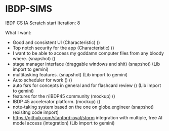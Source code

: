 # IBDP-SIMS
IBDP CS IA
Scratch start Iteration: 8

What I want:
- Good and consistent UI                                                                    (Characteristic)                ()
- Top notch security for the app                                                            (Characteristic)                ()
- I want to be able to access my goddamn computer files from any bloody where.              (snapshot)                      ()
- stage manager interface (draggable windows and shit)                                      (snapshot)                      (Lib import to gemini)
- multitasking features.                                                                    (snapshot)                      (Lib import to gemini)
- Auto scheduler for work                                                                   ()                              ()
- auto fsrs for concepts in general and for flashcard review                                ()                              (Lib import to gemini)
- features for the r/IBDP45 community                                                       (mockup)                        ()
- IBDP 45 accelerator platform.                                                             (mockup)                        ()
- note-taking system based on the one on globe.engineer                                     (snapshot)                      (exisitng code import)
- https://github.com/stanford-oval/storm integration with multiple, free AI model access    (integration)                   (Lib import to gemini)
